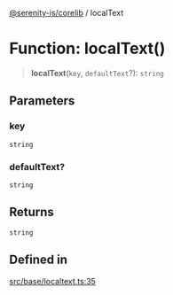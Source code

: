 [@serenity-is/corelib](../README.md) / localText

# Function: localText()

> **localText**(`key`, `defaultText`?): `string`

## Parameters

### key

`string`

### defaultText?

`string`

## Returns

`string`

## Defined in

[src/base/localtext.ts:35](https://github.com/serenity-is/serenity/blob/master/packages/corelib/src/base/localtext.ts#L35)
